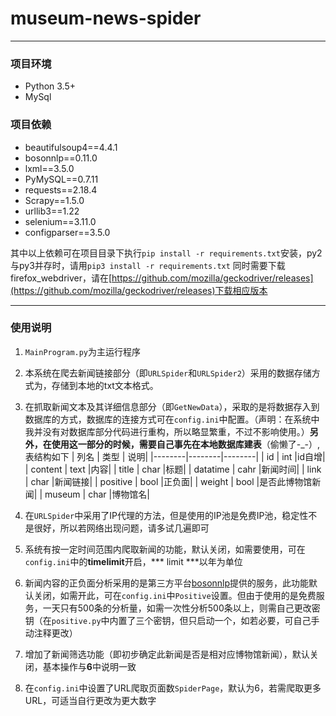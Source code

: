 # museum-news-spider
_ _ _

### 项目环境

* Python 3.5+
* MySql

### 项目依赖
 * beautifulsoup4==4.4.1
 * bosonnlp==0.11.0
 * lxml==3.5.0
 * PyMySQL==0.7.11
 * requests==2.18.4
 * Scrapy==1.5.0
 * urllib3==1.22
 * selenium==3.11.0
 * configparser==3.5.0

其中以上依赖可在项目目录下执行`pip install -r requirements.txt`安装，py2与py3并存时，请用`pip3 install -r requirements.txt`
同时需要下载firefox_webdriver，请在[https://github.com/mozilla/geckodriver/releases](https://github.com/mozilla/geckodriver/releases)下载相应版本

_ _ _

### 使用说明

1. `MainProgram.py`为主运行程序
2. 本系统在爬去新闻链接部分（即`URLSpider`和`URLSpider2`）采用的数据存储方式为，存储到本地的txt文本格式。
3. 在抓取新闻文本及其详细信息部分（即`GetNewData`），采取的是将数据存入到数据库的方式，数据库的连接方式可在`config.ini`中配置。（声明：在系统中我并没有对数据库部分代码进行重构，所以略显繁重，不过不影响使用。）**另外，在使用这一部分的时候，需要自己事先在本地数据库建表**（偷懒了-_-）,表结构如下
| 列名 | 类型 | 说明|
|--------|--------|--------|
|   id   |  int   |id自增|
|   content   |  text   |内容|
|   title   |  char   |标题|
|   datatime   |  cahr   |新闻时间|
|   link   |  char   |新闻链接|
|   positive   |  bool   |正负面|
|   weight   |  bool   |是否此博物馆新闻|
|   museum   |  char   |博物馆名|

4. 在`URLSpider`中采用了IP代理的方法，但是使用的IP池是免费IP池，稳定性不是很好，所以若网络出现问题，请多试几遍即可
5. 系统有按一定时间范围内爬取新闻的功能，默认关闭，如需要使用，可在`config.ini`中的**timelimit**开启，*** limit ***以年为单位
6. 新闻内容的正负面分析采用的是第三方平台[bosonnlp](http://www.bosonnlp.com)提供的服务，此功能默认关闭，如需开此，可在`config.ini`中`Positive`设置。但由于使用的是免费服务，一天只有500条的分析量，如需一次性分析500条以上，则需自己更改密钥（在`positive.py`中内置了三个密钥，但只启动一个，如若必要，可自己手动注释更改）
7. 增加了新闻筛选功能（即初步确定此新闻是否是相对应博物馆新闻），默认关闭，基本操作与**6**中说明一致
8. 在`config.ini`中设置了URL爬取页面数`SpiderPage`，默认为6，若需爬取更多URL，可适当自行更改为更大数字
